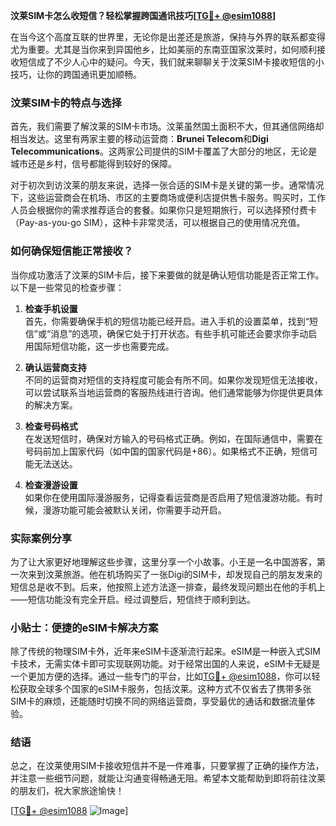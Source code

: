 **汶莱SIM卡怎么收短信？轻松掌握跨国通讯技巧[[TG💪+ @esim1088](https://t.me/s/esim1088)]**

在当今这个高度互联的世界里，无论你是出差还是旅游，保持与外界的联系都变得尤为重要。尤其是当你来到异国他乡，比如美丽的东南亚国家汶莱时，如何顺利接收短信成了不少人心中的疑问。今天，我们就来聊聊关于汶莱SIM卡接收短信的小技巧，让你的跨国通讯更加顺畅。

### 汶莱SIM卡的特点与选择

首先，我们需要了解汶莱的SIM卡市场。汶莱虽然国土面积不大，但其通信网络却相当发达。这里有两家主要的移动运营商：**Brunei Telecom**和**Digi Telecommunications**。这两家公司提供的SIM卡覆盖了大部分的地区，无论是城市还是乡村，信号都能得到较好的保障。

对于初次到访汶莱的朋友来说，选择一张合适的SIM卡是关键的第一步。通常情况下，这些运营商会在机场、市区的主要商场或便利店提供售卡服务。购买时，工作人员会根据你的需求推荐适合的套餐。如果你只是短期旅行，可以选择预付费卡（Pay-as-you-go SIM），这种卡非常灵活，可以根据自己的使用情况充值。

### 如何确保短信能正常接收？

当你成功激活了汶莱的SIM卡后，接下来要做的就是确认短信功能是否正常工作。以下是一些常见的检查步骤：

1. **检查手机设置**  
   首先，你需要确保手机的短信功能已经开启。进入手机的设置菜单，找到“短信”或“消息”的选项，确保它处于打开状态。有些手机可能还会要求你手动启用国际短信功能，这一步也需要完成。

2. **确认运营商支持**  
   不同的运营商对短信的支持程度可能会有所不同。如果你发现短信无法接收，可以尝试联系当地运营商的客服热线进行咨询。他们通常能够为你提供更具体的解决方案。

3. **检查号码格式**  
   在发送短信时，确保对方输入的号码格式正确。例如，在国际通信中，需要在号码前加上国家代码（如中国的国家代码是+86）。如果格式不正确，短信可能无法送达。

4. **检查漫游设置**  
   如果你在使用国际漫游服务，记得查看运营商是否启用了短信漫游功能。有时候，漫游功能可能会被默认关闭，你需要手动开启。

### 实际案例分享

为了让大家更好地理解这些步骤，这里分享一个小故事。小王是一名中国游客，第一次来到汶莱旅游。他在机场购买了一张Digi的SIM卡，却发现自己的朋友发来的短信总是收不到。后来，他按照上述方法逐一排查，最终发现问题出在他的手机上——短信功能没有完全开启。经过调整后，短信终于顺利到达。

### 小贴士：便捷的eSIM卡解决方案

除了传统的物理SIM卡外，近年来eSIM卡逐渐流行起来。eSIM是一种嵌入式SIM卡技术，无需实体卡即可实现联网功能。对于经常出国的人来说，eSIM卡无疑是一个更加方便的选择。通过一些专门的平台，比如[TG💪+ @esim1088](https://t.me/s/esim1088)，你可以轻松获取全球多个国家的eSIM卡服务，包括汶莱。这种方式不仅省去了携带多张SIM卡的麻烦，还能随时切换不同的网络运营商，享受最优的通话和数据流量体验。

### 结语

总之，在汶莱使用SIM卡接收短信并不是一件难事，只要掌握了正确的操作方法，并注意一些细节问题，就能让沟通变得畅通无阻。希望本文能帮助到即将前往汶莱的朋友们，祝大家旅途愉快！

[[TG💪+ @esim1088](https://t.me/s/esim1088) ![Image](https://i.postimg.cc/4NQfJmqS/Snipaste-2025-05-13-00-14-12.png)]